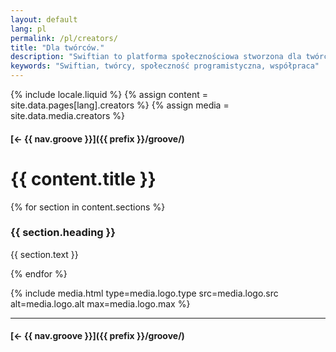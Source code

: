 ```yaml
---
layout: default
lang: pl
permalink: /pl/creators/
title: "Dla twórców."
description: "Swiftian to platforma społecznościowa stworzona dla twórców, aby wspólnie się uczyć, dzielić i tworzyć innowacje."
keywords: "Swiftian, twórcy, społeczność programistyczna, współpraca"
---
```



{% include locale.liquid %}
{% assign content = site.data.pages[lang].creators %}
{% assign media = site.data.media.creators %}

#### [← {{ nav.groove }}]({{ prefix }}/groove/)

# {{ content.title }}

{% for section in content.sections %}
### {{ section.heading }}
{{ section.text }}

{% endfor %}

{% include media.html
  type=media.logo.type
  src=media.logo.src
  alt=media.logo.alt
  max=media.logo.max
%}

---

#### [← {{ nav.groove }}]({{ prefix }}/groove/)